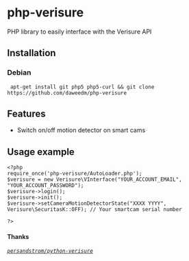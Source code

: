 # php-verisure
PHP library to easily interface with the Verisure API

## Installation
### Debian
``` apt-get install git php5 php5-curl && git clone https://github.com/daweedm/php-verisure```

## Features
- Switch on/off motion detector on smart cams

## Usage example
``` 
<?php
require_once('php-verisure/AutoLoader.php');
$verisure = new Verisure\VInterface("YOUR_ACCOUNT_EMAIL", "YOUR_ACCOUNT_PASSWORD");
$verisure->login();
$verisure->init();
$verisure->setCameraMotionDetectorState("XXXX YYYY", Verisure\SecuritasK::OFF); // Your smartcam serial number

?>
```

#### Thanks
*[`persandstrom/python-verisure`](https://github.com/persandstrom/python-verisure/issues/65)*